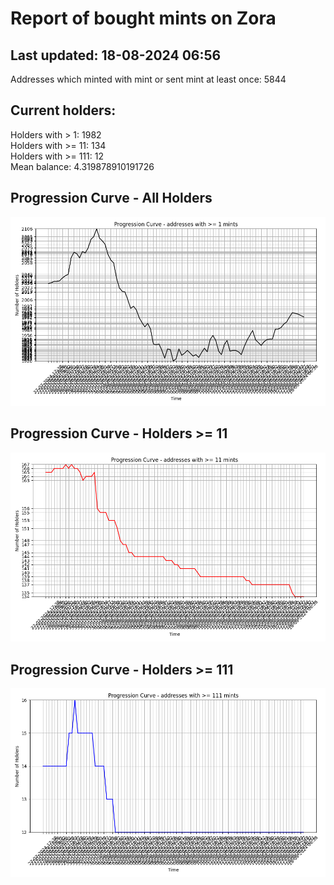 # Report of bought mints on Zora
## Last updated: 18-08-2024 06:56
Addresses which minted with mint or sent mint at least once: 5844

## Current holders:
Holders with > 1: 1982  
Holders with >= 11: 134  
Holders with >= 111: 12  
Mean balance: 4.319878910191726  

## Progression Curve - All Holders
![addresses with >= 1 mint](progression_curve_all.png)
## Progression Curve - Holders >= 11
![addresses with >= 11 mints](progression_curve_gt_11.png)
## Progression Curve - Holders >= 111
![addresses with >= 111 mints](progression_curve_gt_111.png)
